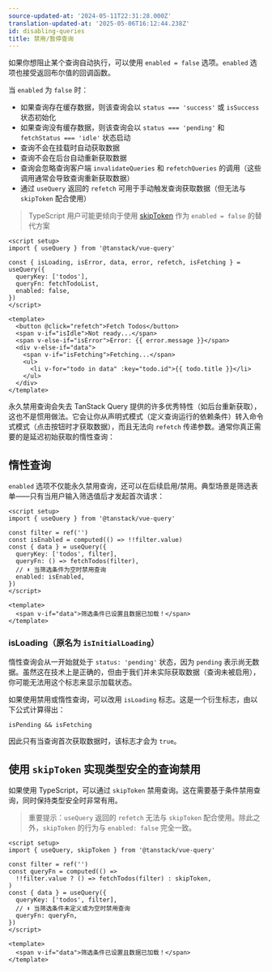 ```yaml
---
source-updated-at: '2024-05-11T22:31:28.000Z'
translation-updated-at: '2025-05-06T16:12:44.238Z'
id: disabling-queries
title: 禁用/暂停查询
---
```


如果你想阻止某个查询自动执行，可以使用 `enabled = false` 选项。`enabled` 选项也接受返回布尔值的回调函数。

当 `enabled` 为 `false` 时：

- 如果查询存在缓存数据，则该查询会以 `status === 'success'` 或 `isSuccess` 状态初始化
- 如果查询没有缓存数据，则该查询会以 `status === 'pending'` 和 `fetchStatus === 'idle'` 状态启动
- 查询不会在挂载时自动获取数据
- 查询不会在后台自动重新获取数据
- 查询会忽略查询客户端 `invalidateQueries` 和 `refetchQueries` 的调用（这些调用通常会导致查询重新获取数据）
- 通过 `useQuery` 返回的 `refetch` 可用于手动触发查询获取数据（但无法与 `skipToken` 配合使用）

> TypeScript 用户可能更倾向于使用 [skipToken](#typesafe-disabling-of-queries-using-skiptoken) 作为 `enabled = false` 的替代方案

```vue
<script setup>
import { useQuery } from '@tanstack/vue-query'

const { isLoading, isError, data, error, refetch, isFetching } = useQuery({
  queryKey: ['todos'],
  queryFn: fetchTodoList,
  enabled: false,
})
</script>

<template>
  <button @click="refetch">Fetch Todos</button>
  <span v-if="isIdle">Not ready...</span>
  <span v-else-if="isError">Error: {{ error.message }}</span>
  <div v-else-if="data">
    <span v-if="isFetching">Fetching...</span>
    <ul>
      <li v-for="todo in data" :key="todo.id">{{ todo.title }}</li>
    </ul>
  </div>
</template>
```

永久禁用查询会失去 TanStack Query 提供的许多优秀特性（如后台重新获取），这也不是惯用做法。它会让你从声明式模式（定义查询运行的依赖条件）转入命令式模式（点击按钮时才获取数据），而且无法向 `refetch` 传递参数。通常你真正需要的是延迟初始获取的惰性查询：

## 惰性查询

`enabled` 选项不仅能永久禁用查询，还可以在后续启用/禁用。典型场景是筛选表单——只有当用户输入筛选值后才发起首次请求：

```vue
<script setup>
import { useQuery } from '@tanstack/vue-query'

const filter = ref('')
const isEnabled = computed(() => !!filter.value)
const { data } = useQuery({
  queryKey: ['todos', filter],
  queryFn: () => fetchTodos(filter),
  // ⬇️ 当筛选条件为空时禁用查询
  enabled: isEnabled,
})
</script>

<template>
  <span v-if="data">筛选条件已设置且数据已加载！</span>
</template>
```

### isLoading（原名为 `isInitialLoading`）

惰性查询会从一开始就处于 `status: 'pending'` 状态，因为 `pending` 表示尚无数据。虽然这在技术上是正确的，但由于我们并未实际获取数据（查询未被启用），你可能无法用这个标志来显示加载状态。

如果使用禁用或惰性查询，可以改用 `isLoading` 标志。这是一个衍生标志，由以下公式计算得出：

`isPending && isFetching`

因此只有当查询首次获取数据时，该标志才会为 `true`。

## 使用 `skipToken` 实现类型安全的查询禁用

如果使用 TypeScript，可以通过 `skipToken` 禁用查询。这在需要基于条件禁用查询，同时保持类型安全时非常有用。

> 重要提示：`useQuery` 返回的 `refetch` 无法与 `skipToken` 配合使用。除此之外，`skipToken` 的行为与 `enabled: false` 完全一致。

```vue
<script setup>
import { useQuery, skipToken } from '@tanstack/vue-query'

const filter = ref('')
const queryFn = computed(() =>
  !!filter.value ? () => fetchTodos(filter) : skipToken,
)
const { data } = useQuery({
  queryKey: ['todos', filter],
  // ⬇️ 当筛选条件未定义或为空时禁用查询
  queryFn: queryFn,
})
</script>

<template>
  <span v-if="data">筛选条件已设置且数据已加载！</span>
</template>
```
